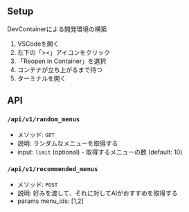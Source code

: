 ## Setup

DevContainerによる開発環境の構築
1. VSCodeを開く
2. 左下の「><」アイコンをクリック
3. 「Reopen in Container」を選択
4. コンテナが立ち上がるまで待つ
5. ターミナルを開く


## API

### `/api/v1/random_menus`
- メソッド: `GET`
- 説明: ランダムなメニューを取得する
- input: `limit` (optional) - 取得するメニューの数 (default: 10)

### `/api/v1/recommended_menus`
- メソッド: `POST`
- 説明: 好みを渡して、それに対してAIがおすすめを取得する
- params menu_ids: [1,2]